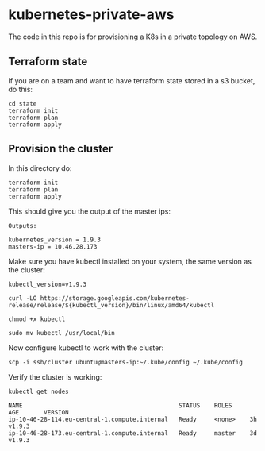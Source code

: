 # kubernetes-private-aws


The code in this repo is for provisioning a K8s in a private topology on AWS.


## Terraform state

If you are on a team and want to have terraform state stored in a s3 bucket, do this:
```
cd state
terraform init
terraform plan
terraform apply
```

## Provision the cluster

In this directory do:
```
terraform init
terraform plan
terraform apply
```

This should give you the output of the master ips:
```
Outputs:

kubernetes_version = 1.9.3
masters-ip = 10.46.28.173
```

Make sure you have kubectl installed on your system, the same version as the cluster:
```
kubectl_version=v1.9.3

curl -LO https://storage.googleapis.com/kubernetes-release/release/${kubectl_version}/bin/linux/amd64/kubectl

chmod +x kubectl

sudo mv kubectl /usr/local/bin
```
Now configure kubectl to work with the cluster:

```
scp -i ssh/cluster ubuntu@masters-ip:~/.kube/config ~/.kube/config
```
Verify the cluster is working:
```
kubectl get nodes

NAME                                            STATUS    ROLES     AGE       VERSION
ip-10-46-28-114.eu-central-1.compute.internal   Ready     <none>    3h        v1.9.3
ip-10-46-28-173.eu-central-1.compute.internal   Ready     master    3d        v1.9.3
```